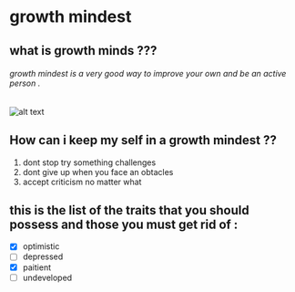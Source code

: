 #
# growth mindest
## what is growth minds ???
###### growth mindest is a very good way to improve your own and be an active person .
![alt text](https://i.ytimg.com/vi/KUWn_TJTrnU/maxresdefault.jpg)
## How can i keep my self in a growth mindest ??
1. dont stop try  something  challenges
2. dont give up when you face an obtacles
3. accept criticism no matter what 
## this is the list of the traits that you should possess and those you must get rid of :
- [x] optimistic
- [ ] depressed
- [x] paitient
- [ ] undeveloped
